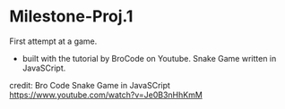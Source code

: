 # Milestone-Proj.1

First attempt at a game.

- built with the tutorial by BroCode on Youtube.
Snake Game written in JavaSCript.

credit: Bro Code Snake Game in JavaSCript https://www.youtube.com/watch?v=Je0B3nHhKmM




